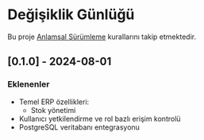 # Değişiklik Günlüğü

Bu proje [Anlamsal Sürümleme](https://semver.org/lang/tr/) kurallarını takip etmektedir.

## [0.1.0] - 2024-08-01

### Eklenenler

- Temel ERP özellikleri:
  - Stok yönetimi
- Kullanıcı yetkilendirme ve rol bazlı erişim kontrolü
- PostgreSQL veritabanı entegrasyonu

